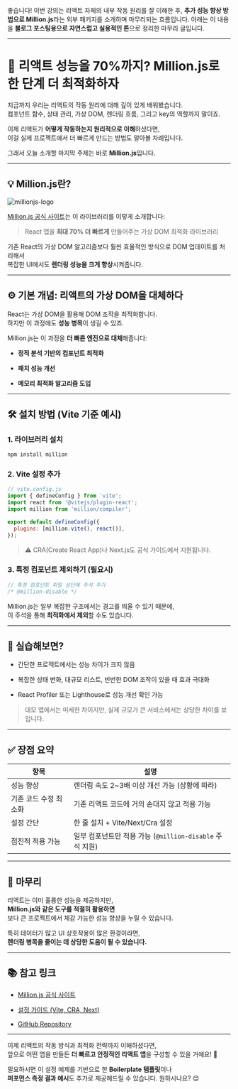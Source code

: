 좋습니다! 이번 강의는 리액트 자체의 내부 작동 원리를 잘 이해한 후, **추가 성능 향상 방법으로 Million.js**라는 외부 패키지를 소개하며 마무리되는 흐름입니다. 아래는 이 내용을 **블로그 포스팅용으로 자연스럽고 실용적인 톤**으로 정리한 마무리 글입니다.

---

# 🚀 리액트 성능을 70%까지? Million.js로 한 단계 더 최적화하자

지금까지 우리는 리액트의 작동 원리에 대해 깊이 있게 배워봤습니다.  
컴포넌트 함수, 상태 관리, 가상 DOM, 렌더링 흐름, 그리고 key의 역할까지 말이죠.

이제 리액트가 **어떻게 작동하는지 원리적으로 이해**하셨다면,  
이걸 실제 프로젝트에서 더 빠르게 만드는 방법도 알아볼 차례입니다.

그래서 오늘 소개할 마지막 주제는 바로 **Million.js**입니다.

---

## 💡 Million.js란?

![millionjs-logo](https://million.dev/meta/million-logo-dark.svg)

[Million.js 공식 사이트](https://million.dev/)는 이 라이브러리를 이렇게 소개합니다:

> React 앱을 **최대 70% 더 빠르게** 만들어주는 가상 DOM 최적화 라이브러리

기존 React의 가상 DOM 알고리즘보다 훨씬 효율적인 방식으로 DOM 업데이트를 처리해서  
복잡한 UI에서도 **렌더링 성능을 크게 향상**시켜줍니다.

---

## ⚙️ 기본 개념: 리액트의 가상 DOM을 대체하다

React는 가상 DOM을 활용해 DOM 조작을 최적화합니다.  
하지만 이 과정에도 **성능 병목**이 생길 수 있죠.

Million.js는 이 과정을 **더 빠른 엔진으로 대체**해줍니다:

- **정적 분석 기반의 컴포넌트 최적화**
    
- **패치 성능 개선**
    
- **메모리 최적화 알고리즘 도입**
    

---

## 🛠 설치 방법 (Vite 기준 예시)

### 1. 라이브러리 설치

```bash
npm install million
```

### 2. Vite 설정 추가

```js
// vite.config.js
import { defineConfig } from 'vite';
import react from '@vitejs/plugin-react';
import million from 'million/compiler';

export default defineConfig({
  plugins: [million.vite(), react()],
});
```

> ⚠️ CRA(Create React App)나 Next.js도 공식 가이드에서 지원됩니다.

### 3. 특정 컴포넌트 제외하기 (필요시)

```jsx
// 특정 컴포넌트 파일 상단에 주석 추가
/* @million-disable */
```

Million.js는 일부 복잡한 구조에서는 경고를 띄울 수 있기 때문에,  
이 주석을 통해 **최적화에서 제외**할 수도 있습니다.

---

## 🧪 실습해보면?

- 간단한 프로젝트에서는 성능 차이가 크지 않음
    
- 복잡한 상태 변화, 대규모 리스트, 빈번한 DOM 조작이 있을 때 효과 극대화
    
- React Profiler 또는 Lighthouse로 성능 개선 확인 가능
    

> 데모 앱에서는 미세한 차이지만, 실제 규모가 큰 서비스에서는 상당한 차이를 보입니다.

---

## ✅ 장점 요약

|항목|설명|
|---|---|
|성능 향상|렌더링 속도 2~3배 이상 개선 가능 (상황에 따라)|
|기존 코드 수정 최소화|기존 리액트 코드에 거의 손대지 않고 적용 가능|
|설정 간단|한 줄 설치 + Vite/Next/Cra 설정|
|점진적 적용 가능|일부 컴포넌트만 적용 가능 (`@million-disable` 주석 지원)|

---

## 🧠 마무리

리액트는 이미 훌륭한 성능을 제공하지만,  
**Million.js와 같은 도구를 적절히 활용하면**  
보다 큰 프로젝트에서 체감 가능한 성능 향상을 누릴 수 있습니다.

특히 데이터가 많고 UI 상호작용이 많은 환경이라면,  
**렌더링 병목을 줄이는 데 상당한 도움이 될 수 있습니다.**

---

## 📚 참고 링크

- [Million.js 공식 사이트](https://million.dev/)
    
- [설정 가이드 (Vite, CRA, Next)](https://million.dev/docs/getting-started)
    
- [GitHub Repository](https://github.com/aidenybai/million)
    

---

이제 리액트의 작동 방식과 최적화 전략까지 이해하셨다면,  
앞으로 어떤 앱을 만들든 **더 빠르고 안정적인 리액트 앱**을 구성할 수 있을 거예요! 🎯

필요하시면 이 설정 예제를 기반으로 한 **Boilerplate 템플릿**이나  
**퍼포먼스 측정 결과 예시**도 추가로 제공해드릴 수 있습니다. 원하시나요? 😊